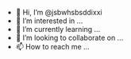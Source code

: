 - 👋 Hi, I’m @jsbwhsbsddixxi
- 👀 I’m interested in ...
- 🌱 I’m currently learning ...
- 💞️ I’m looking to collaborate on ...
- 📫 How to reach me ...

<!---
jsbwhsbsddixxi/jsbwhsbsddixxi is a ✨ special ✨ repository because its `README.md` (this file) appears on your GitHub profile.
You can click the Preview link to take a look at your changes.
--->
